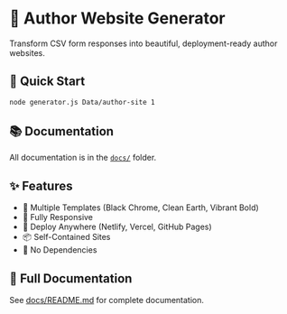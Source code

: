 # 🎨 Author Website Generator

Transform CSV form responses into beautiful, deployment-ready author websites.

## 🚀 Quick Start

```bash
node generator.js Data/author-site 1
```

## 📚 Documentation

All documentation is in the [`docs/`](./docs/) folder.

## ✨ Features

- 🎨 Multiple Templates (Black Chrome, Clean Earth, Vibrant Bold)
- 📱 Fully Responsive
- 🚀 Deploy Anywhere (Netlify, Vercel, GitHub Pages)
- 📦 Self-Contained Sites
- 🎯 No Dependencies

## 📖 Full Documentation

See [docs/README.md](./docs/README.md) for complete documentation.

